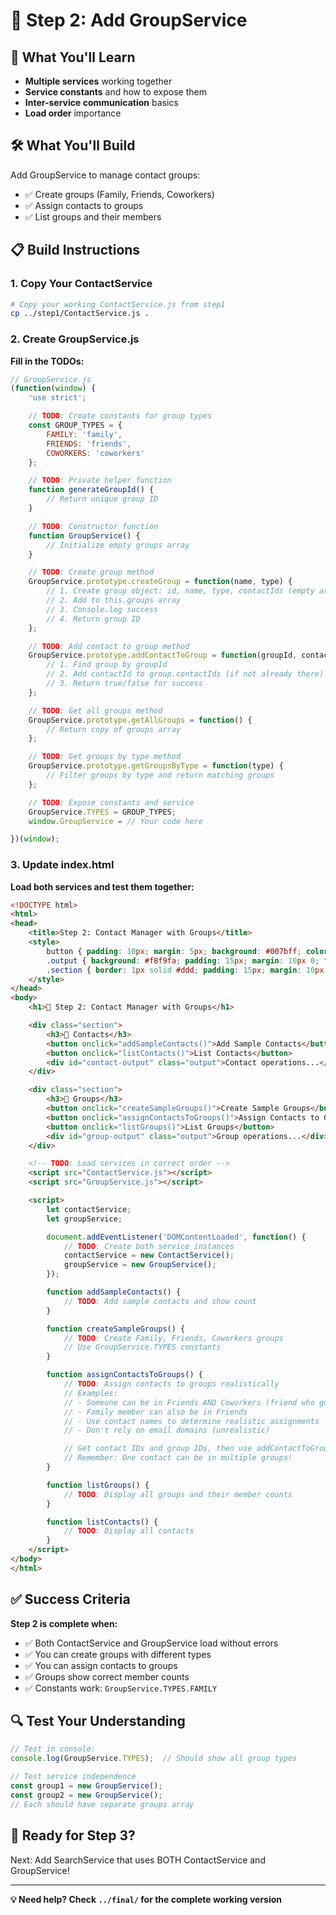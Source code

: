# 👥 Step 2: Add GroupService

## 🎯 What You'll Learn
- **Multiple services** working together
- **Service constants** and how to expose them
- **Inter-service communication** basics
- **Load order** importance

## 🛠️ What You'll Build
Add GroupService to manage contact groups:
- ✅ Create groups (Family, Friends, Coworkers)
- ✅ Assign contacts to groups
- ✅ List groups and their members

## 📋 Build Instructions

### 1. Copy Your ContactService
```bash
# Copy your working ContactService.js from step1
cp ../step1/ContactService.js .
```

### 2. Create GroupService.js
**Fill in the TODOs:**

```javascript
// GroupService.js
(function(window) {
    'use strict';

    // TODO: Create constants for group types
    const GROUP_TYPES = {
        FAMILY: 'family',
        FRIENDS: 'friends',
        COWORKERS: 'coworkers'
    };

    // TODO: Private helper function
    function generateGroupId() {
        // Return unique group ID
    }

    // TODO: Constructor function
    function GroupService() {
        // Initialize empty groups array
    }

    // TODO: Create group method
    GroupService.prototype.createGroup = function(name, type) {
        // 1. Create group object: id, name, type, contactIds (empty array), dateCreated
        // 2. Add to this.groups array
        // 3. Console.log success
        // 4. Return group ID
    };

    // TODO: Add contact to group method
    GroupService.prototype.addContactToGroup = function(groupId, contactId) {
        // 1. Find group by groupId
        // 2. Add contactId to group.contactIds (if not already there)
        // 3. Return true/false for success
    };

    // TODO: Get all groups method
    GroupService.prototype.getAllGroups = function() {
        // Return copy of groups array
    };

    // TODO: Get groups by type method
    GroupService.prototype.getGroupsByType = function(type) {
        // Filter groups by type and return matching groups
    };

    // TODO: Expose constants and service
    GroupService.TYPES = GROUP_TYPES;
    window.GroupService = // Your code here

})(window);
```

### 3. Update index.html
**Load both services and test them together:**

```html
<!DOCTYPE html>
<html>
<head>
    <title>Step 2: Contact Manager with Groups</title>
    <style>
        button { padding: 10px; margin: 5px; background: #007bff; color: white; border: none; border-radius: 4px; }
        .output { background: #f8f9fa; padding: 15px; margin: 10px 0; font-family: monospace; }
        .section { border: 1px solid #ddd; padding: 15px; margin: 10px 0; border-radius: 4px; }
    </style>
</head>
<body>
    <h1>📱 Step 2: Contact Manager with Groups</h1>

    <div class="section">
        <h3>📱 Contacts</h3>
        <button onclick="addSampleContacts()">Add Sample Contacts</button>
        <button onclick="listContacts()">List Contacts</button>
        <div id="contact-output" class="output">Contact operations...</div>
    </div>

    <div class="section">
        <h3>👥 Groups</h3>
        <button onclick="createSampleGroups()">Create Sample Groups</button>
        <button onclick="assignContactsToGroups()">Assign Contacts to Groups</button>
        <button onclick="listGroups()">List Groups</button>
        <div id="group-output" class="output">Group operations...</div>
    </div>

    <!-- TODO: Load services in correct order -->
    <script src="ContactService.js"></script>
    <script src="GroupService.js"></script>

    <script>
        let contactService;
        let groupService;

        document.addEventListener('DOMContentLoaded', function() {
            // TODO: Create both service instances
            contactService = new ContactService();
            groupService = new GroupService();
        });

        function addSampleContacts() {
            // TODO: Add sample contacts and show count
        }

        function createSampleGroups() {
            // TODO: Create Family, Friends, Coworkers groups
            // Use GroupService.TYPES constants
        }

        function assignContactsToGroups() {
            // TODO: Assign contacts to groups realistically
            // Examples:
            // - Someone can be in Friends AND Coworkers (friend who got hired)
            // - Family member can also be in Friends
            // - Use contact names to determine realistic assignments
            // - Don't rely on email domains (unrealistic)

            // Get contact IDs and group IDs, then use addContactToGroup()
            // Remember: One contact can be in multiple groups!
        }

        function listGroups() {
            // TODO: Display all groups and their member counts
        }

        function listContacts() {
            // TODO: Display all contacts
        }
    </script>
</body>
</html>
```

## ✅ Success Criteria
**Step 2 is complete when:**
- ✅ Both ContactService and GroupService load without errors
- ✅ You can create groups with different types
- ✅ You can assign contacts to groups
- ✅ Groups show correct member counts
- ✅ Constants work: `GroupService.TYPES.FAMILY`

## 🔍 Test Your Understanding
```javascript
// Test in console:
console.log(GroupService.TYPES);  // Should show all group types

// Test service independence
const group1 = new GroupService();
const group2 = new GroupService();
// Each should have separate groups array
```

## 🚀 Ready for Step 3?
Next: Add SearchService that uses BOTH ContactService and GroupService!

---
**💡 Need help? Check `../final/` for the complete working version**